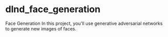 # dlnd_face_generation
Face Generation In this project, you'll use generative adversarial networks to generate new images of faces.
